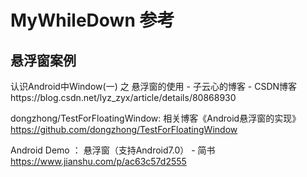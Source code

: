 # MyWhileDown 参考
<h2>悬浮窗案例</h2>
认识Android中Window(一) 之 悬浮窗的使用 - 子云心的博客 - CSDN博客<br>
https://blog.csdn.net/lyz_zyx/article/details/80868930

dongzhong/TestForFloatingWindow: 相关博客《Android悬浮窗的实现》<br>
https://github.com/dongzhong/TestForFloatingWindow

Android Demo ： 悬浮窗（支持Android7.0） - 简书<br>
https://www.jianshu.com/p/ac63c57d2555
